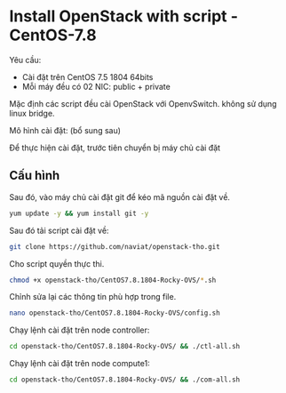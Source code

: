 # Install OpenStack with script - CentOS-7.8

Yêu cầu:

- Cài đặt trên CentOS 7.5 1804 64bits
- Mỗi máy đều có 02 NIC: public + private

Mặc định các script đều cài OpenStack với OpenvSwitch. không sử dụng linux bridge.

Mô hình cài đặt: (bổ sung sau)

Để thực hiện cài đặt, trước tiên chuyển bị máy chủ cài đặt

## Cấu hình

Sau đó, vào máy chủ cài đặt git để kéo mã nguồn cài đặt về.

```sh
yum update -y && yum install git -y
```

Sau đó tải script cài đặt về:

```sh
git clone https://github.com/naviat/openstack-tho.git
```

Cho script quyền thực thi.

```sh
chmod +x openstack-tho/CentOS7.8.1804-Rocky-OVS/*.sh
```

Chỉnh sửa lại các thông tin phù hợp trong file.

```sh
nano openstack-tho/CentOS7.8.1804-Rocky-OVS/config.sh
```

Chạy lệnh cài đặt trên node controller:

```sh
cd openstack-tho/CentOS7.8.1804-Rocky-OVS/ && ./ctl-all.sh
```

Chạy lệnh cài đặt trên node compute1:

```sh
cd openstack-tho/CentOS7.8.1804-Rocky-OVS/ && ./com-all.sh
```